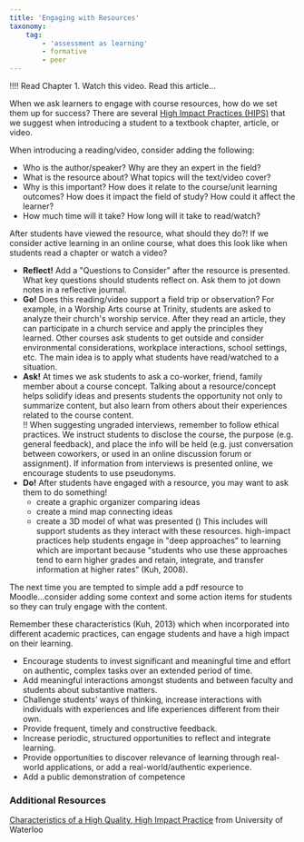 ```yaml
---
title: 'Engaging with Resources'
taxonomy:
    tag:
        - 'assessment as learning'
        - formative
        - peer
---
```


!!!! Read Chapter 1. Watch this video. Read this article...

When we ask learners to engage with course resources, how do we set them up for success?  There are several [High Impact Practices (HIPS)](https://uwaterloo.ca/centre-for-teaching-excellence/support/integrative-learning/high-impact-practices-hips-or-engaged-learning-practices) that we suggest when introducing a student to a textbook chapter, article, or video.  

When introducing a reading/video, consider adding the following:
- Who is the author/speaker?  Why are they an expert in the field?
- What is the resource about? What topics will the text/video cover?
- Why is this important?  How does it relate to the course/unit learning outcomes?  How does it impact the field of study?  How could it affect the learner?
- How much time will it take?  How long will it take to read/watch?

After students have viewed the resource, what should they do?!  If we consider active learning in an online course, what does this look like when students read a chapter or watch a video?  
- **Reflect!** Add a "Questions to Consider" after the resource is presented.  What key questions should students reflect on.  Ask them to jot down notes in a reflective journal.
- **Go!** Does this reading/video support a field trip or observation?  For example, in a Worship Arts course at Trinity, students are asked to analyze their church's worship service. After they read an article, they can participate in a church service and apply the principles they learned.  Other courses ask students to get outside and consider environmental considerations, workplace interactions, school settings, etc.  The main idea is to apply what students have read/watched to a situation.
- **Ask!** At times we ask students to ask a co-worker, friend, family member about a course concept.  Talking about a resource/concept helps solidify ideas and presents students the opportunity not only to summarize content, but also learn from others about their experiences related to the course content.  
!! When suggesting ungraded interviews, remember to follow ethical practices. We instruct students to disclose the course, the purpose (e.g. general feedback), and place the info will be held (e.g. just conversation between coworkers, or used in an online discussion forum or assignment). If information from interviews is presented online, we encourage students to use pseudonyms.   
- **Do!** After students have engaged with a resource, you may want to ask them to do something!
  - create a graphic organizer comparing ideas
  - create a mind map connecting ideas
  - create a 3D model of what was presented ()
This includes will support students as they interact with these resources.
high-impact practices help students engage in "deep approaches" to learning which are important because "students who use these approaches tend to earn higher grades and retain, integrate, and transfer information at higher rates” (Kuh, 2008).

The next time you are tempted to simple add a pdf resource to Moodle...consider adding some context and some action items for students so they can truly engage with the content.

Remember these characteristics (Kuh, 2013) which when incorporated into different academic practices, can engage students and have a high impact on their learning.

- Encourage students to invest significant and meaningful  time and effort on authentic, complex tasks over an extended period of time.  
- Add meaningful interactions amongst students and between faculty and students about substantive matters.
- Challenge students’ ways of thinking, increase interactions with individuals with experiences and life experiences different from their own.
- Provide frequent, timely and constructive feedback.
- Increase periodic, structured opportunities to reflect and integrate learning.
- Provide opportunities to discover relevance of learning through real-world applications, or add a real-world/authentic experience.
- Add a public demonstration of competence


### Additional Resources
[Characteristics of a High Quality, High Impact Practice](https://uwaterloo.ca/centre-for-teaching-excellence/support/integrative-learning/high-impact-practices-hips-or-engaged-learning-practices) from University of Waterloo
